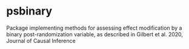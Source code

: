 # psbinary
Package implementing methods for assessing effect modification by a binary post-randomization variable, as described in Gilbert et al. 2020, Journal of Causal Inference
